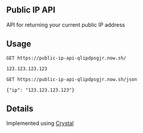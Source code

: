 ## Public IP API
API for returning your current public IP address

## Usage
```HTTP
GET https://public-ip-api-qlipdpsgjr.now.sh/

123.123.123.123
```

```HTTP
GET https://public-ip-api-qlipdpsgjr.now.sh/json

{"ip": "123.123.123.123"}
```

## Details
Implemented using [Crystal](https://crystal-lang.org/)